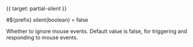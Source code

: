 
{{ target: partial-silent }}

#${prefix} silent(boolean) = false

Whether to ignore mouse events. Default value is false, for triggering and responding to mouse events.

